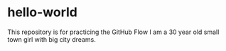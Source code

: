 # hello-world
This repository is for practicing the GitHub Flow
I am a 30 year old small town girl with big city dreams. 
